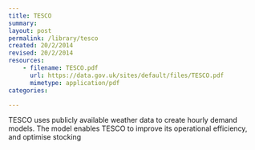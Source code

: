 ```yaml
---
title: TESCO 
summary: 
layout: post
permalink: /library/tesco
created: 20/2/2014
revised: 20/2/2014
resources:
    - filename: TESCO.pdf
      url: https://data.gov.uk/sites/default/files/TESCO.pdf
      mimetype: application/pdf
categories:

---
```


<p>TESCO uses publicly available weather data to create hourly demand models. The model enables TESCO to improve its operational efficiency, and optimise stocking </p>
